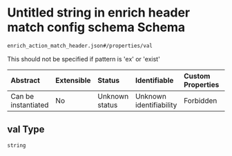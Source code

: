 # Untitled string in enrich header match config schema Schema

```txt
enrich_action_match_header.json#/properties/val
```

This should not be specified if pattern is 'ex' or 'exist'

| Abstract            | Extensible | Status         | Identifiable            | Custom Properties | Additional Properties | Access Restrictions | Defined In                                                                                            |
| :------------------ | :--------- | :------------- | :---------------------- | :---------------- | :-------------------- | :------------------ | :---------------------------------------------------------------------------------------------------- |
| Can be instantiated | No         | Unknown status | Unknown identifiability | Forbidden         | Allowed               | none                | [enrich\_action\_match\_header.json\*](../out/enrich_action_match_header.json "open original schema") |

## val Type

`string`
